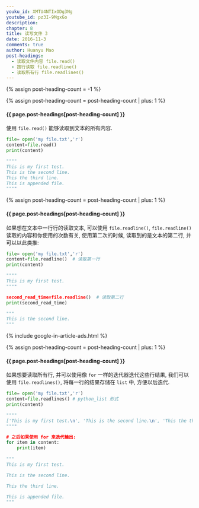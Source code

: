 ```yaml
---
youku_id: XMTU4NTIxODg3Ng
youtube_id: pz3I-9MgxGo
description: 
chapter: 8
title: 读写文件 3
date: 2016-11-3
comments: true
author: Huanyu Mao
post-headings:
  - 读取文件内容 file.read()
  - 按行读取 file.readline()
  - 读取所有行 file.readlines()
---
```

{% assign post-heading-count = -1 %}



{% assign post-heading-count = post-heading-count | plus: 1 %}
<h4 class="tut-h4-pad" id="{{ page.post-headings[post-heading-count] }}">{{ page.post-headings[post-heading-count] }}</h4>

使用 `file.read()` 能够读取到文本的所有内容.

```python
file= open('my file.txt','r') 
content=file.read()  
print(content)

""""
This is my first test.
This is the second line.
This the third line.
This is appended file.    
""""
```

{% assign post-heading-count = post-heading-count | plus: 1 %}
<h4 class="tut-h4-pad" id="{{ page.post-headings[post-heading-count] }}">{{ page.post-headings[post-heading-count] }}</h4>

如果想在文本中一行行的读取文本, 可以使用 `file.readline()`, `file.readline()` 读取的内容和你使用的次数有关,
使用第二次的时候, 读取到的是文本的第二行, 并可以以此类推:

```python
file= open('my file.txt','r') 
content=file.readline()  # 读取第一行
print(content)

""""
This is my first test.
""""

second_read_time=file.readline()  # 读取第二行
print(second_read_time)

"""
This is the second line.
"""
```


{% include google-in-article-ads.html %}

{% assign post-heading-count = post-heading-count | plus: 1 %}
<h4 class="tut-h4-pad" id="{{ page.post-headings[post-heading-count] }}">{{ page.post-headings[post-heading-count] }}</h4>

如果想要读取所有行, 并可以使用像 `for` 一样的迭代器迭代这些行结果, 我们可以使用 `file.readlines()`, 将每一行的结果存储在 `list` 中, 方便以后迭代.

```python
file= open('my file.txt','r') 
content=file.readlines() # python_list 形式
print(content)

""""
['This is my first test.\n', 'This is the second line.\n', 'This the third line.\n', 'This is appended file.']
""""

# 之后如果使用 for 来迭代输出:
for item in content:
    print(item)
    
"""
This is my first test.

This is the second line.

This the third line.

This is appended file.
"""
```



